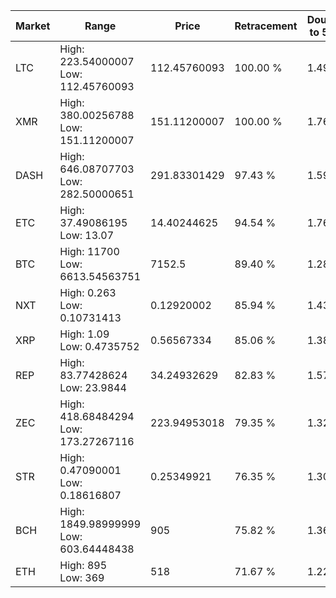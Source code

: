 | Market | Range | Price| Retracement | Doubles to 50% |
| --- | --- | --- | --- | --- |
| LTC | High: 223.54000007<br />Low: 112.45760093 | 112.45760093 | 100.00 % | 1.49 |
| XMR | High: 380.00256788<br />Low: 151.11200007 | 151.11200007 | 100.00 % | 1.76 |
| DASH | High: 646.08707703<br />Low: 282.50000651 | 291.83301429 | 97.43 % | 1.59 |
| ETC | High: 37.49086195<br />Low: 13.07 | 14.40244625 | 94.54 % | 1.76 |
| BTC | High: 11700<br />Low: 6613.54563751 | 7152.5 | 89.40 % | 1.28 |
| NXT | High: 0.263<br />Low: 0.10731413 | 0.12920002 | 85.94 % | 1.43 |
| XRP | High: 1.09<br />Low: 0.4735752 | 0.56567334 | 85.06 % | 1.38 |
| REP | High: 83.77428624<br />Low: 23.9844 | 34.24932629 | 82.83 % | 1.57 |
| ZEC | High: 418.68484294<br />Low: 173.27267116 | 223.94953018 | 79.35 % | 1.32 |
| STR | High: 0.47090001<br />Low: 0.18616807 | 0.25349921 | 76.35 % | 1.30 |
| BCH | High: 1849.98999999<br />Low: 603.64448438 | 905 | 75.82 % | 1.36 |
| ETH | High: 895<br />Low: 369 | 518 | 71.67 % | 1.22 |
